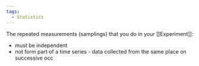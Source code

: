 ```yaml
---
tags:
  - Statistics
---
```

The repeated measurements (samplings) that you do in your [[Experiment]]:
- must be independent
- not form part of a time series - data collected from the same place on successive occ